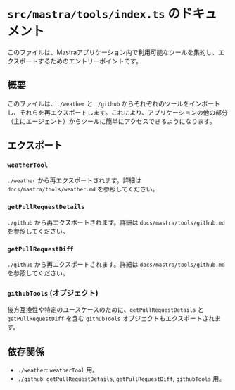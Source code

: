 # `src/mastra/tools/index.ts` のドキュメント

このファイルは、Mastraアプリケーション内で利用可能なツールを集約し、エクスポートするためのエントリーポイントです。

## 概要

このファイルは、`./weather` と `./github` からそれぞれのツールをインポートし、それらを再エクスポートします。これにより、アプリケーションの他の部分（主にエージェント）からツールに簡単にアクセスできるようになります。

## エクスポート

### `weatherTool`

`./weather` から再エクスポートされます。詳細は `docs/mastra/tools/weather.md` を参照してください。

### `getPullRequestDetails`

`./github` から再エクスポートされます。詳細は `docs/mastra/tools/github.md` を参照してください。

### `getPullRequestDiff`

`./github` から再エクスポートされます。詳細は `docs/mastra/tools/github.md` を参照してください。

### `githubTools` (オブジェクト)

後方互換性や特定のユースケースのために、`getPullRequestDetails` と `getPullRequestDiff` を含む `githubTools` オブジェクトもエクスポートされます。

## 依存関係

- `./weather`: `weatherTool` 用。
- `./github`: `getPullRequestDetails`, `getPullRequestDiff`, `githubTools` 用。

